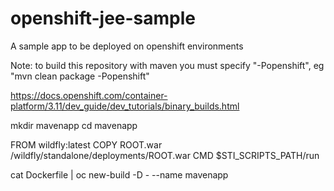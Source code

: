 openshift-jee-sample
====================

A sample app to be deployed on openshift environments

Note: to build this repository with maven you must specify "-Popenshift", eg "mvn clean package -Popenshift"

https://docs.openshift.com/container-platform/3.11/dev_guide/dev_tutorials/binary_builds.html

mkdir mavenapp
cd mavenapp

FROM wildfly:latest
COPY ROOT.war /wildfly/standalone/deployments/ROOT.war
CMD  $STI_SCRIPTS_PATH/run


cat Dockerfile | oc new-build -D - --name mavenapp

